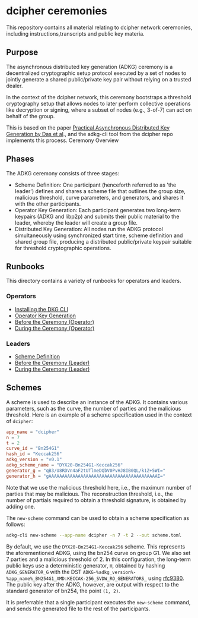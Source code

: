 # dcipher ceremonies

This repository contains all material relating to dcipher network ceremonies, including instructions,transcripts and public key materia.

## Purpose
The asynchronous distributed key generation (ADKG) ceremony is a decentralized cryptographic setup protocol executed by a set of nodes to jointly generate a shared public/private key pair without relying on a trusted dealer.

In the context of the dcipher network, this ceremony bootstraps a threshold cryptography setup that allows nodes to later perform collective operations like decryption or signing, where a subset of nodes (e.g., 3-of-7) can act on behalf of the group.

This is based on the paper [Practical Asynchronous Distributed Key Generation by Das et al](https://eprint.iacr.org/2021/1591.pdf)., and the adkg-cli tool from the dcipher repo implements this process.
Ceremony Overview

## Phases
The ADKG ceremony consists of three stages:

- Scheme Definition: One participant (henceforth referred to as 'the leader') defines and shares a scheme file that outlines the group size, malicious threshold, curve parameters, and generators, and shares it with the other participants.
- Operator Key Generation: Each participant generates two long-term keypairs (ADKG and libp2p) and submits their public material to the leader, whereby the leader will create a group file.
- Distributed Key Generation: All nodes run the ADKG protocol simultaneously using synchronized start time, scheme definition and shared group file, producing a distributed public/private keypair suitable for threshold cryptographic operations.

## Runbooks
This directory contains a variety of runbooks for operators and leaders.

### Operators
- [Installing the DKG CLI](runbooks/installing-cli.md)
- [Operator Key Generation](runbooks/operator-key-generation.md)
- [Before the Ceremony (Operator)](runbooks/pre-ceremony-operator.md)
- [During the Ceremony (Operator)](runbooks/run-ceremony-operator.md)

### Leaders
- [Scheme Definition](runbooks/scheme-definition.md)
- [Before the Ceremony (Leader)](runbooks/pre-ceremony-leader.md)
- [During the Ceremony (Leader)](runbooks/run-ceremony-leader.md)

## Schemes
A scheme is used to describe an instance of the ADKG.
It contains various parameters, such as the curve, the number of parties and the malicious threshold.
Here is an example of a scheme specification used in the context of `dcipher`:  

```toml
app_name = "dcipher"
n = 7
t = 2
curve_id = "Bn254G1"
hash_id = "Keccak256"
adkg_version = "v0.1"
adkg_scheme_name = "DYX20-Bn254G1-Keccak256"
generator_g = "qB3/U8RDVn4aF2tUTlmeDQbV0PvHJ8IB0QL/k1Z+5WI="
generator_h = "gAAAAAAAAAAAAAAAAAAAAAAAAAAAAAAAAAAAAAAAAAE="
```

Note that we use the malicious threshold here, i.e., the maximum number of parties that may be malicious.
The reconstruction threshold, i.e., the number of partials required to obtain a threshold signature, is obtained by adding one.

The `new-scheme` command can be used to obtain a scheme specification as follows:
```bash
adkg-cli new-scheme --app-name dcipher -n 7 -t 2 --out scheme.toml
```

By default, we use the `DYX20-Bn254G1-Keccak256` scheme.
This represents the aforementioned ADKG, using the bn254 curve on group G1.
We also set 7 parties and a malicious threshold of 2. 
In this configuration, the long-term public keys use a deterministic generator, `H`, obtained by hashing `ADKG_GENERATOR_G` with the DST `ADKG-%adkg_version%-%app_name%_BN254G1_XMD:KECCAK-256_SVDW_RO_GENERATORS_` using [rfc9380](https://datatracker.ietf.org/doc/html/rfc9380).
The public key after the ADKG, however, are output with respect to the standard generator of bn254, the point `(1, 2)`.

It is preferrable that a single participant executes the `new-scheme` command, and sends the generated file to the rest of the participants.
